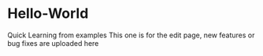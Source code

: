 # Hello-World
Quick Learning from examples
This one is for the edit page, new features or bug fixes are uploaded here
